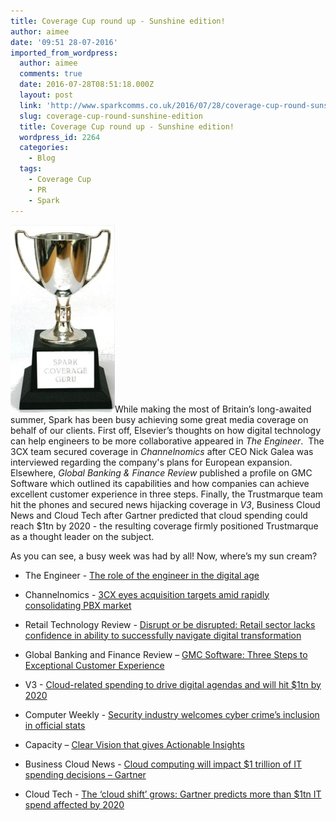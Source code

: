 ```yaml
---
title: Coverage Cup round up - Sunshine edition!
author: aimee
date: '09:51 28-07-2016'
imported_from_wordpress:
  author: aimee
  comments: true
  date: 2016-07-28T08:51:18.000Z
  layout: post
  link: 'http://www.sparkcomms.co.uk/2016/07/28/coverage-cup-round-sunshine-edition/'
  slug: coverage-cup-round-sunshine-edition
  title: Coverage Cup round up - Sunshine edition!
  wordpress_id: 2264
  categories:
    - Blog
  tags:
    - Coverage Cup
    - PR
    - Spark
---
```


![Coverage cup](Coverage-cup-167x300.jpg)While making the most of Britain’s long-awaited summer, Spark has been busy achieving some great media coverage on behalf of our clients. First off, Elsevier’s thoughts on how digital technology can help engineers to be more collaborative appeared in _The Engineer_.  The 3CX team secured coverage in _Channelnomics_ after CEO Nick Galea was interviewed regarding the company's plans for European expansion. Elsewhere, _Global Banking & Finance Review_ published a profile on GMC Software which outlined its capabilities and how companies can achieve excellent customer experience in three steps. Finally, the Trustmarque team hit the phones and secured news hijacking coverage in _V3_, Business Cloud News and Cloud Tech after Gartner predicted that cloud spending could reach $1tn by 2020 - the resulting coverage firmly positioned Trustmarque as a thought leader on the subject.

As you can see, a busy week was had by all! Now, where’s my sun cream?



 	
  * The Engineer - [The role of the engineer in the digital age](http://www.theengineer.co.uk/the-role-of-the-engineer-in-the-digital-age/)

 	
  * Channelnomics - [3CX eyes acquisition targets amid rapidly consolidating PBX market](http://www.channelnomics.eu/channelnomics-eu/analysis/2465459/3cx-eyes-acquisition-targets-amid-rapidly-consolidating-pbx-market)

 	
  * Retail Technology Review - [Disrupt or be disrupted: Retail sector lacks confidence in ability to successfully navigate digital transformation](http://www.retailtechnologyreview.com/articles/2016/07/19/disrupt-or-be-disrupted-retail-sector-lacks-confidence-in-ability-to-successfully-navigate/)

 	
  * Global Banking and Finance Review – [GMC Software: Three Steps to Exceptional Customer Experience](http://www.globalbankingandfinance.com/gmc-software-three-steps-to-exceptional-customer-experience/)

 	
  * V3 - [Cloud-related spending to drive digital agendas and will hit $1tn by 2020](http://www.v3.co.uk/v3-uk/news/2465595/cloud-related-spending-to-drive-digital-agendas-will-hit-usd1tn-by-2020)

 	
  * Computer Weekly - [Security industry welcomes cyber crime’s inclusion in official stats](http://www.computerweekly.com/news/450300764/Security-industry-welcomes-cyber-crimes-inclusion-in-official-stats)

 	
  * Capacity – [Clear Vision that gives Actionable Insights](http://edition.pagesuite-professional.co.uk/launch.aspx?eid=866e8f6b-1ba4-4da3-909a-b3f2a6cd5553&pnum=0)

 	
  * Business Cloud News - [Cloud computing will impact $1 trillion of IT spending decisions – Gartner](http://www.businesscloudnews.com/2016/07/21/cloud-computing-will-impact-1-trillion-of-it-spending-decisions-gartner/)

 	
  * Cloud Tech - [The ‘cloud shift’ grows: Gartner predicts more than $1tn IT spend affected by 2020](http://www.cloudcomputing-news.net/news/2016/jul/21/cloud-shift-grows-gartner-predicts-more-1tn-it-spend-affected-2020/)


